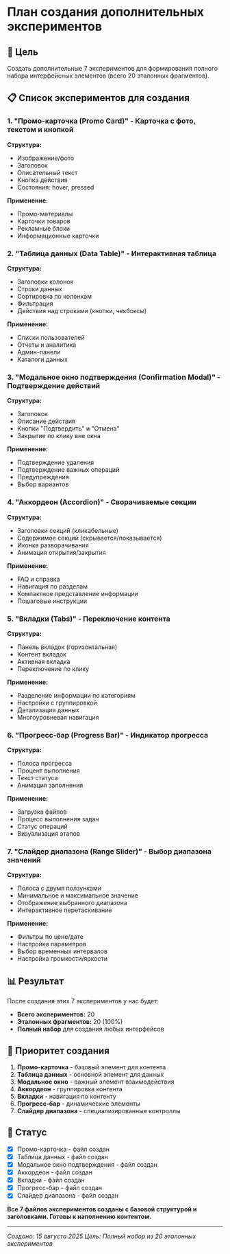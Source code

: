 # План создания дополнительных экспериментов

## 🎯 Цель
Создать дополнительные 7 экспериментов для формирования полного набора интерфейсных элементов (всего 20 эталонных фрагментов).

## 📋 Список экспериментов для создания

### 1. **"Промо-карточка (Promo Card)"** - Карточка с фото, текстом и кнопкой
**Структура:**
- Изображение/фото
- Заголовок
- Описательный текст
- Кнопка действия
- Состояния: hover, pressed

**Применение:**
- Промо-материалы
- Карточки товаров
- Рекламные блоки
- Информационные карточки

### 2. **"Таблица данных (Data Table)"** - Интерактивная таблица
**Структура:**
- Заголовки колонок
- Строки данных
- Сортировка по колонкам
- Фильтрация
- Действия над строками (кнопки, чекбоксы)

**Применение:**
- Списки пользователей
- Отчеты и аналитика
- Админ-панели
- Каталоги данных

### 3. **"Модальное окно подтверждения (Confirmation Modal)"** - Подтверждение действий
**Структура:**
- Заголовок
- Описание действия
- Кнопки "Подтвердить" и "Отмена"
- Закрытие по клику вне окна

**Применение:**
- Подтверждение удаления
- Подтверждение важных операций
- Предупреждения
- Выбор вариантов

### 4. **"Аккордеон (Accordion)"** - Сворачиваемые секции
**Структура:**
- Заголовки секций (кликабельные)
- Содержимое секций (скрывается/показывается)
- Иконка разворачивания
- Анимация открытия/закрытия

**Применение:**
- FAQ и справка
- Навигация по разделам
- Компактное представление информации
- Пошаговые инструкции

### 5. **"Вкладки (Tabs)"** - Переключение контента
**Структура:**
- Панель вкладок (горизонтальная)
- Контент вкладок
- Активная вкладка
- Переключение по клику

**Применение:**
- Разделение информации по категориям
- Настройки с группировкой
- Детализация данных
- Многоуровневая навигация

### 6. **"Прогресс-бар (Progress Bar)"** - Индикатор прогресса
**Структура:**
- Полоса прогресса
- Процент выполнения
- Текст статуса
- Анимация заполнения

**Применение:**
- Загрузка файлов
- Процесс выполнения задач
- Статус операций
- Визуализация этапов

### 7. **"Слайдер диапазона (Range Slider)"** - Выбор диапазона значений
**Структура:**
- Полоса с двумя ползунками
- Минимальное и максимальное значение
- Отображение выбранного диапазона
- Интерактивное перетаскивание

**Применение:**
- Фильтры по цене/дате
- Настройка параметров
- Выбор временных интервалов
- Настройка громкости/яркости

## 📊 Результат
После создания этих 7 экспериментов у нас будет:
- **Всего экспериментов:** 20
- **Эталонных фрагментов:** 20 (100%)
- **Полный набор** для создания любых интерфейсов

## 🚀 Приоритет создания
1. **Промо-карточка** - базовый элемент для контента
2. **Таблица данных** - основной элемент для данных
3. **Модальное окно** - важный элемент взаимодействия
4. **Аккордеон** - группировка контента
5. **Вкладки** - навигация по контенту
6. **Прогресс-бар** - динамические элементы
7. **Слайдер диапазона** - специализированные контроллы

## 📝 Статус
- [x] Промо-карточка - файл создан
- [x] Таблица данных - файл создан
- [x] Модальное окно подтверждения - файл создан
- [x] Аккордеон - файл создан
- [x] Вкладки - файл создан
- [x] Прогресс-бар - файл создан
- [x] Слайдер диапазона - файл создан

**Все 7 файлов экспериментов созданы с базовой структурой и заголовками. Готовы к наполнению контентом.**

---
*Создано: 15 августа 2025*
*Цель: Полный набор из 20 эталонных экспериментов*
